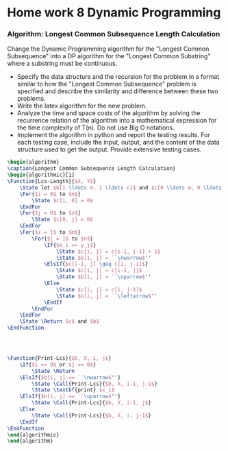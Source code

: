 # Home work 8 Dynamic Programming

### Algorithm: Longest Common Subsequence Length Calculation

Change the Dynamic Programming algorithm for the "Longest Common Subsequence" into a DP algorithm for the "Longest Common Substring" where a substring must be continuous.

* Specify the data structure and the recursion for the problem in a format similar to how the "Longest Common Subsequence" problem is specified and describe the similarity and difference between these two problems.
* Write the latex algorithm for the new problem.
* Analyze the time and space costs of the algorithm by solving the recurrence relation of the algorithm into a mathematical expression for the time complexity of T(n). Do not use Big O notations.
* Implement the algorithm in python and report the testing results. For each testing case, include the input, output, and the content of the data structure used to get the output. Provide extensive testing cases.

```latex
\begin{algorithm}
\caption{Longest Common Subsequence Length Calculation}
\begin{algorithmic}[1]
\Function{Lcs-Length}{$X, Y$}
    \State let $b[1 \ldots m, 1 \ldots n]$ and $c[0 \ldots m, 0 \ldots n]$ be new tables
    \For{$i = 0$ to $m$}
        \State $c[i, 0] = 0$
    \EndFor
    \For{$j = 0$ to $n$}
        \State $c[0, j] = 0$
    \EndFor
    \For{$i = 1$ to $m$}
        \For{$j = 1$ to $n$}
            \If{$x_i == y_j$}
                \State $c[i, j] = c[i-1, j-1] + 1$
                \State $b[i, j] = ``\nwarrow$''
            \ElsIf{$c[i-1, j] \geq c[i, j-1]$}
                \State $c[i, j] = c[i-1, j]$
                \State $b[i, j] = ``\uparrow$''
            \Else
                \State $c[i, j] = c[i, j-1]$
                \State $b[i, j] = ``\leftarrow$''
            \EndIf
        \EndFor
    \EndFor
    \State \Return $c$ and $b$
\EndFunction




\Function{Print-Lcs}{$b, X, i, j$}
    \If{$i == 0$ or $j == 0$}
        \State \Return
    \ElsIf{$b[i, j] == ``\nwarrow$''}
        \State \Call{Print-Lcs}{$b, X, i-1, j-1$}
        \State \textbf{print} $x_i$
    \ElsIf{$b[i, j] == ``\uparrow$''}
        \State \Call{Print-Lcs}{$b, X, i-1, j$}
    \Else
        \State \Call{Print-Lcs}{$b, X, i, j-1$}
    \EndIf
\EndFunction
\end{algorithmic}
\end{algorithm}

```

